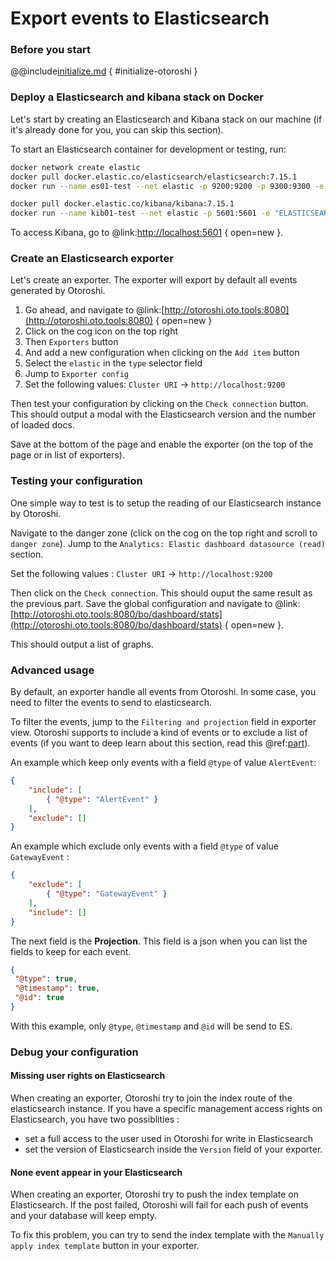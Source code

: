 # Export events to Elasticsearch

### Before you start

@@include[initialize.md](../includes/initialize.md) { #initialize-otoroshi }

### Deploy a Elasticsearch and kibana stack on Docker

Let's start by creating an Elasticsearch and Kibana stack on our machine (if it's already done for you, you can skip this section).

To start an Elasticsearch container for development or testing, run:

```sh
docker network create elastic
docker pull docker.elastic.co/elasticsearch/elasticsearch:7.15.1
docker run --name es01-test --net elastic -p 9200:9200 -p 9300:9300 -e "discovery.type=single-node" docker.elastic.co/elasticsearch/elasticsearch:7.15.1
```

```sh
docker pull docker.elastic.co/kibana/kibana:7.15.1
docker run --name kib01-test --net elastic -p 5601:5601 -e "ELASTICSEARCH_HOSTS=http://es01-test:9200" docker.elastic.co/kibana/kibana:7.15.1
```

To access Kibana, go to @link:[http://localhost:5601](http://localhost:5601) { open=new }.

### Create an Elasticsearch exporter

Let's create an exporter. The exporter will export by default all events generated by Otoroshi.

1. Go ahead, and navigate to @link:[http://otoroshi.oto.tools:8080](http://otoroshi.oto.tools:8080) { open=new }
2. Click on the cog icon on the top right
3. Then `Exporters` button
4. And add a new configuration when clicking on the `Add item` button
5. Select the `elastic` in the `type` selector field
6. Jump to `Exporter config`
7. Set the following values: `Cluster URI` -> `http://localhost:9200`

Then test your configuration by clicking on the `Check connection` button. This should output a modal with the Elasticsearch version and the number of loaded docs.

Save at the bottom of the page and enable the exporter (on the top of the page or in list of exporters).

### Testing your configuration

One simple way to test is to setup the reading of our Elasticsearch instance by Otoroshi.

Navigate to the danger zone (click on the cog on the top right and scroll to `danger zone`). Jump to the `Analytics: Elastic dashboard datasource (read)` section.

Set the following values : `Cluster URI` -> `http://localhost:9200`

Then click on the `Check connection`. This should ouput the same result as the previous part. Save the global configuration and navigate to @link:[http://otoroshi.oto.tools:8080/bo/dashboard/stats](http://otoroshi.oto.tools:8080/bo/dashboard/stats) { open=new }.

This should output a list of graphs.

### Advanced usage

By default, an exporter handle all events from Otoroshi. In some case, you need to filter the events to send to elasticsearch.

To filter the events, jump to the `Filtering and projection` field in exporter view. Otoroshi supports to include a kind of events or to exclude a list of events (if you want to deep learn about this section, read this @ref:[part](../entities/data-exporters.md#matching-and-projections)). 

An example which keep only events with a field `@type` of value `AlertEvent`:
```json
{
    "include": [
        { "@type": "AlertEvent" }
    ],
    "exclude": []
}
```
An example which exclude only events with a field `@type` of value `GatewayEvent` :
```json
{
    "exclude": [
        { "@type": "GatewayEvent" }
    ],
    "include": []
}
```

The next field is the **Projection**. This field is a json when you can list the fields to keep for each event.

```json
{
 "@type": true,
 "@timestamp": true,
 "@id": true
}
```

With this example, only `@type`, `@timestamp` and `@id` will be send to ES.

### Debug your configuration

#### Missing user rights on Elasticsearch

When creating an exporter, Otoroshi try to join the index route of the elasticsearch instance. If you have a specific management access rights on Elasticsearch, you have two possiblities :

- set a full access to the user used in Otoroshi for write in Elasticsearch
- set the version of Elasticsearch inside the `Version` field of your exporter.

#### None event appear in your Elasticsearch

When creating an exporter, Otoroshi try to push the index template on Elasticsearch. If the post failed, Otoroshi will fail for each push of events and your database will keep empty. 

To fix this problem, you can try to send the index template with the `Manually apply index template` button in your exporter.